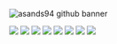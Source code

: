 ![asands94 github banner](https://i.imgur.com/6ZLpVmD.png)

![](https://img.shields.io/badge/JavaScript-informational?style=for-the-badge&logo=JavaScript&logoColor=white&color=ffe71c)
![](https://img.shields.io/badge/HTML5-informational?style=for-the-badge&logo=HTML5&logoColor=white&color=f7640f)
![](https://img.shields.io/badge/CSS3-informational?style=for-the-badge&logo=CSS3&logoColor=white&color=256fff)
![](https://img.shields.io/badge/React-informational?style=for-the-badge&logo=React&logoColor=white&color=21c1ff)
![](https://img.shields.io/badge/Express-informational?style=for-the-badge&logo=Express&logoColor=white&color=inactive)
![](https://img.shields.io/badge/MongoDB-informational?style=for-the-badge&logo=MongoDB&logoColor=white&color=38761d)
![](https://img.shields.io/badge/Python-informational?style=for-the-badge&logo=Python&logoColor=yellow&color=blue)
![](https://img.shields.io/badge/Django-informational?style=for-the-badge&logo=Django&logoColor=white&color=success)

<!-- ![](https://img.shields.io/badge/NodeJs-informational?style=for-the-badge&logo=Node.js&logoColor=white&color=54b22b) -->
<!-- ![](https://img.shields.io/badge/JQuery-informational?style=for-the-badge&logo=JQuery&logoColor=white&color=blue) -->


<!--
**asands94/asands94** is a ✨ _special_ ✨ repository because its `README.md` (this file) appears on your GitHub profile.

Here are some ideas to get you started:

- 🔭 I’m currently working on ...
- 🌱 I’m currently learning ...
- 👯 I’m looking to collaborate on ...
- 🤔 I’m looking for help with ...
- 💬 Ask me about ...
- 📫 How to reach me: ...
- 😄 Pronouns: ...
- ⚡ Fun fact: ...
-->
